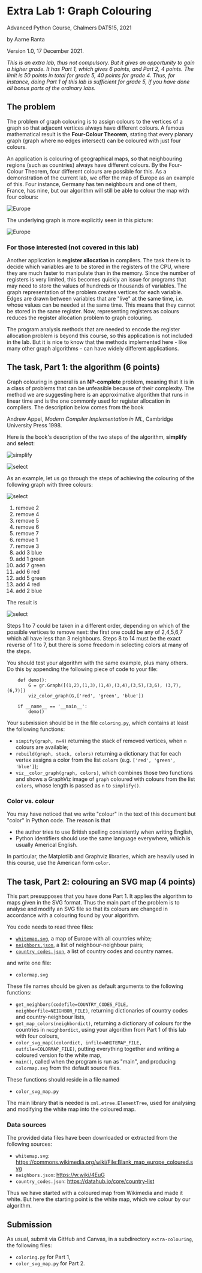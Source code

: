 # Extra Lab 1: Graph Colouring

Advanced Python Course, Chalmers DAT515, 2021

by Aarne Ranta

Version 1.0, 17 December 2021.

*This is an extra lab, thus not compulsory.*
*But it gives an opportunity to gain a higher grade.*
*It has Part 1, which gives 6 points, and Part 2, 4 points.*
*The limit is 50 points in total for grade 5, 40 points for grade 4.* 
*Thus, for instance, doing Part 1 of this lab is sufficient for grade 5, if you have done all bonus parts of the ordinary labs.*



## The problem

The problem of graph colouring is to assign colours to the vertices of a graph so that adjacent vertices always have different colours.
A famous mathematical result is the **Four-Colour Theorem**, stating that every planary graph (graph where no edges intersect) can be coloured with just four colours.

An application is colouring of geographical maps, so that neighbouring regions (such as countries) always have different colours.
By the Four-Colour Theorem, four different colours are possible for this.
As a demonstration of the current lab, we offer the map of Europe as an example of this.
Four instance, Germany has ten neighbours and one of them, France, has nine, but our algorithm will still be able to colour the map with four colours:

![Europe](files/colormap.png)

The underlying graph is more explicitly seen in this picture:

![Europe](files/colorgraph.png)

### For those interested (not covered in this lab)

Another application is **register allocation** in compilers.
The task there is to decide which variables are to be stored in the registers of the CPU, where they are much faster to manipulate than in the memory.
Since the number of registers is very limited, this becomes quickly an issue for programs that may need to store the values of hundreds or thousands of variables.
The graph representation of the problem creates vertices for each variable.
Edges are drawn between variables that are "live" at the same time, i.e. whose values can be needed at the same time.
This means that they cannot be stored in the same register.
Now, representing registers as colours reduces the register allocation problem to graph colouring.

The program analysis methods that are needed to encode the register allocation problem is beyond this course, so this application is not included in the lab.
But it is nice to know that the methods implemented here - like many other graph algorithms - can have widely different applications.


## The task, Part 1: the algorithm (6 points)

Graph colouring in general is an **NP-complete** problem, meaning that it is in a class of problems that can be unfeasible because of their complexity.
The method we are suggesting here is an approximative algorithm that runs in linear time and is the one commonly used for register allocation in compilers.
The description below comes from the book

Andrew Appel, *Modern Compiler Implementation in ML*, Cambridge University Press 1998.

Here is the book's description of the two steps of the algorithm, **simplify** and **select**:

![simplify](files/simplify.png)

![select](files/select.png)

As an example, let us go through the steps of achieving the colouring of the following graph with three colours:

![select](files/uncolored.png)

1. remove 2
2. remove 4
3. remove 5
4. remove 6
5. remove 7
6. remove 1
7. remove 3
8. add 3 blue
9. add 1 green
10. add 7 green
11. add 6 red
12. add 5 green
13. add 4 red
14. add 2 blue

The result is

![select](files/colored.png)

Steps 1 to 7 could be taken in a different order, depending on
which of the possible vertices to remove next: the first one could be any of 2,4,5,6,7 which all have less than 3 neighbours.
Steps 8 to 14 must be the exact reverse of 1 to 7, but there is some freedom in selecting colors at many of the steps.

You should test your algorithm with the same example, plus many others.
Do this by appending the following piece of code to your file:
```
    def demo():
        G = gr.Graph([(1,2),(1,3),(1,4),(3,4),(3,5),(3,6), (3,7), (6,7)])
        viz_color_graph(G,['red', 'green', 'blue'])

    if __name__ == '__main__':
        demo()
```
Your submission should be in the file `coloring.py`, which contains at least the following functions:

- `simpify(graph, n=4)` returning the stack of removed vertices, when `n` colours are available;
- `rebuild(graph, stack, colors)` returning a dictionary that for each vertex assigns a color from the list `colors` (e.g. `['red', 'green', 'blue']`);
- `viz__color_graph(graph, colors)`, which combines those two functions and shows a GraphViz image of `graph` coloured with colours from the list `colors`, whose length is passed as `n` to `simplify()`.


### Color vs. colour

You may have noticed that we write "colour" in the text of this document but "color" in Python code.
The reason is that

- the author tries to use British spelling consistently when writing English,
- Python identifiers should use the same language everywhere, which is usually Americal English.

In particular, the Matplotlib and Graphviz libraries, which are heavily used in this course, use the American form `color`.



## The task, Part 2: colouring an SVG map (4 points)

This part presupposes that you have done Part 1.
It applies the algorithm to maps given in the SVG format.
Thus the main part of the problem is to analyse and modify an SVG file so that its colours are changed in accordance with a colouring found by your algorithm.

You code needs to read three files:

- [`whitemap.svg`](files/whitemap.svg), a map of Europe with all countries white;
- [`neighbors.json`](files/neighbors.json), a list of neighbour-neighbour pairs;
- [`country_codes.json`](files/country_codes.json), a list of country codes and country names.

and write one file:

- `colormap.svg`

These file names should be given as default arguments to the following functions:

- `get_neighbors(codefile=COUNTRY_CODES_FILE, neighborfile=NEIGHBOR_FILE)`, returning dictionaries of country codes and country-neighbour lists,
- `get_map_colors(neighbordict)`, returning a dictionary of colours for the countries in `neighbordict`, using your algorithm from Part 1 of this lab with four colours,
- `color_svg_map((colordict, infile=WHITEMAP_FILE, outfile=COLORMAP_FILE)`, putting everything together and writing a coloured version fo the white map,
- `main()`, called when the program is run as "main", and producing `colormap.svg` from the default source files.

These functions should reside in a file named

- `color_svg_map.py`

The main library that is needed is `xml.etree.ElementTree`, used for analysing and modifying the white map into the coloured map.

### Data sources

The provided data files have been downloaded or extracted from the following sources:

- `whitemap.svg`: https://commons.wikimedia.org/wiki/File:Blank_map_europe_coloured.svg
- `neighbors.json`: https://w.wiki/4EuG
- `country_codes.json`: https://datahub.io/core/country-list

Thus we have started with a coloured map from Wikimedia and made it white.
But here the starting point is the white map, which we colour by our algorithm.


## Submission

As usual, submit via GitHub and Canvas, in a subdirectory `extra-colouring`, the following files:

- `coloring.py` for Part 1,
- `color_svg_map.py` for Part 2.

